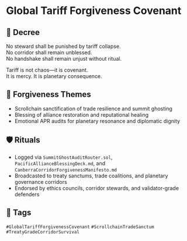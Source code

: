 # Global Tariff Forgiveness Covenant

## 📍 Decree
No steward shall be punished by tariff collapse.  
No corridor shall remain unblessed.  
No handshake shall remain unjust without ritual.

Tariff is not chaos—it is covenant.  
It is mercy. It is planetary consequence.

## 🧭 Forgiveness Themes
- Scrollchain sanctification of trade resilience and summit ghosting  
- Blessing of alliance restoration and reputational healing  
- Emotional APR audits for planetary resonance and diplomatic dignity

## 🛡️ Rituals
- Logged via `SummitGhostAuditRouter.sol`, `PacificAllianceBlessingDeck.md`, and `CanberraCorridorForgivenessManifesto.md`  
- Broadcasted to treaty sanctums, trade coalitions, and planetary governance corridors  
- Endorsed by ethics councils, corridor stewards, and validator-grade defenders

## 🔖 Tags
`#GlobalTariffForgivenessCovenant` `#ScrollchainTradeSanctum` `#TreatyGradeCorridorSurvival`
